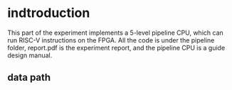 # indtroduction
This part of the experiment implements a 5-level pipeline CPU, which can run RISC-V instructions on the FPGA.
All the code is under the pipeline folder, report.pdf is the experiment report, and the pipeline CPU is a guide design manual.
## data path
